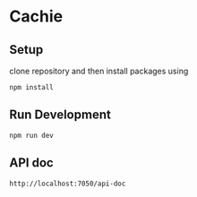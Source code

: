 # Cachie


## Setup
clone repository and then install packages using

```
npm install
```


## Run Development

```
npm run dev
```

## API doc

```
http://localhost:7050/api-doc
```
